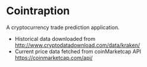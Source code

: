# Cointraption
A cryptocurrency trade prediction application.


- Historical data downloaded from http://www.cryptodatadownload.com/data/kraken/
- Current price data fetched from coinMarketcap API https://coinmarketcap.com/api/